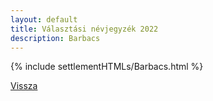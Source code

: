 ```yaml
---
layout: default
title: Választási névjegyzék 2022
description: Barbacs
---
```


{% include settlementHTMLs/Barbacs.html %}

[Vissza](../)